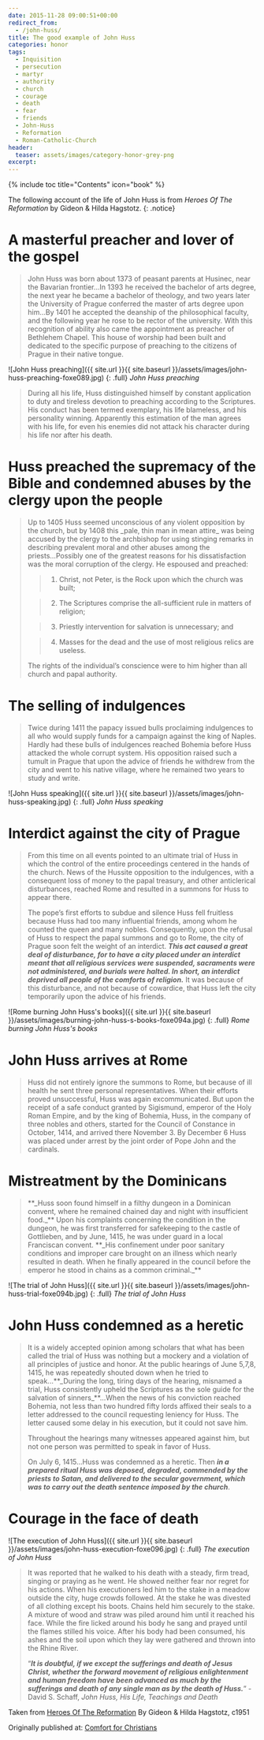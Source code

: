 ```yaml
---
date: 2015-11-28 09:00:51+00:00
redirect_from:
  - /john-huss/
title: The good example of John Huss
categories: honor
tags:
  - Inquisition
  - persecution
  - martyr
  - authority
  - church
  - courage
  - death
  - fear
  - friends
  - John-Huss
  - Reformation
  - Roman-Catholic-Church
header:
  teaser: assets/images/category-honor-grey-png
excerpt:  
---
```

{% include toc title="Contents" icon="book" %}

The following account of the life of John Huss is from _Heroes Of The Reformation_ by Gideon & Hilda Hagstotz.
{: .notice}




# A masterful preacher and lover of the gospel





<blockquote>
  John Huss was born about 1373 of peasant parents at Husinec, near the Bavarian frontier...In 1393 he received the bachelor of arts degree, the next year he became a bachelor of theology, and two years later the University of Prague conferred the master of arts degree upon him...By 1401 he accepted the deanship of the philosophical faculty, and the following year he rose to be rector of the university. With this recognition of ability also came the appointment as preacher of Bethlehem Chapel. This house of worship had been built and dedicated to the specific purpose of preaching to the citizens of Prague in their native tongue.
</blockquote>


![John Huss preaching]({{ site.url }}{{ site.baseurl }}/assets/images/john-huss-preaching-foxe089.jpg)
{: .full}
*John Huss preaching*


<blockquote>
  During all his life, Huss distinguished himself by constant application to duty and tireless devotion to preaching according to the Scriptures. His conduct has been termed exemplary, his life blameless, and his personality winning. Apparently this estimation of the man agrees with his life, for even his enemies did not attack his character during his life nor after his death.
</blockquote>





# Huss preached the supremacy of the Bible and condemned abuses by the clergy upon the people





<blockquote>
  Up to 1405 Huss seemed unconscious of any violent opposition by the church, but by 1408 this _pale, thin man in mean attire_ was being accused by the clergy to the archbishop for using stinging remarks in describing prevalent moral and other abuses among the priests...Possibly one of the greatest reasons for his dissatisfaction was the moral corruption of the clergy. He espoused and preached:
  
  
> 
> 
  
>   1. Christ, not Peter, is the Rock upon which the church was built; 
> 
  
>   2. The Scriptures comprise the all-sufficient rule in matters of religion;
> 
  
>   3. Priestly intervention for salvation is unnecessary; and 
> 
  
>   4. Masses for the dead and the use of most religious relics are useless.
> 
  
  
  The rights of the individual’s conscience were to him higher than all church and papal authority.
</blockquote>





# The selling of indulgences





<blockquote>
  Twice during 1411 the papacy issued bulls proclaiming indulgences to all who would supply funds for a campaign against the king of Naples. Hardly had these bulls of indulgences reached Bohemia before Huss attacked the whole corrupt system. His opposition raised such a tumult in Prague that upon the advice of friends he withdrew from the city and went to his native village, where he remained two years to study and write.
</blockquote>

![John Huss speaking]({{ site.url }}{{ site.baseurl }}/assets/images/john-huss-speaking.jpg)
{: .full}
*John Huss speaking*




# Interdict against the city of Prague





<blockquote>
  From this time on all events pointed to an ultimate trial of Huss in which the control of the entire proceedings centered in the hands of the church. News of the Hussite opposition to the indulgences, with a consequent loss of money to the papal treasury, and other anticlerical disturbances, reached Rome and resulted in a summons for Huss to appear there.
  
  The pope’s first efforts to subdue and silence Huss fell fruitless because Huss had too many influential friends, among whom he counted the queen and many nobles. Consequently, upon the refusal of Huss to respect the papal summons and go to Rome, the city of Prague soon felt the weight of an interdict. **_This act caused a great deal of disturbance, for to have a city placed under an interdict meant that all religious services were suspended, sacraments were not administered, and burials were halted. In short, an interdict deprived all people of the comforts of religion._** It was because of this disturbance, and not because of cowardice, that Huss left the city temporarily upon the advice of his friends.
</blockquote>


![Rome burning John Huss's books]({{ site.url }}{{ site.baseurl }}/assets/images/burning-john-huss-s-books-foxe094a.jpg)
{: .full}
*Rome burning John Huss's books*


# John Huss arrives at Rome





<blockquote>
  Huss did not entirely ignore the summons to Rome, but because of ill health he sent three personal representatives. When their efforts proved unsuccessful, Huss was again excommunicated. But upon the receipt of a safe conduct granted by Sigismund, emperor of the Holy Roman Empire, and by the king of Bohemia, Huss, in the company of three nobles and others, started for the Council of Constance in October, 1414, and arrived there November 3.  By December 6 Huss was placed under arrest by the joint order of Pope John and the cardinals.
</blockquote>





# Mistreatment by the Dominicans





<blockquote>
  **_Huss soon found himself in a filthy dungeon in a Dominican convent, where he remained chained day and night with insufficient food._** Upon his complaints concerning the condition in the dungeon, he was first transferred for safekeeping to the castle of Gottlieben, and by June, 1415, he was under guard in a local Franciscan convent. **_His confinement under poor sanitary conditions and improper care brought on an illness which nearly resulted in death. When he finally appeared in the council before the emperor he stood in chains as a common criminal._**
</blockquote>


![The trial of John Huss]({{ site.url }}{{ site.baseurl }}/assets/images/john-huss-trial-foxe094b.jpg)
{: .full}
*The trial of John Huss*


# John Huss condemned as a heretic





<blockquote>
  It is a widely accepted opinion among scholars that what has been called  the trial of Huss was nothing but a mockery and a violation of all principles of justice and honor. At the public hearings of June 5,7,8, 1415, he was repeatedly shouted down when he tried to speak...**_During the long, tiring days of the hearing, misnamed a trial, Huss consistently upheld the Scriptures as the sole guide for the salvation of sinners_**...When the news of his conviction reached Bohemia, not less than two hundred fifty lords affixed their seals to a letter addressed to the council requesting leniency for Huss. The letter caused some delay in his execution, but it could not save him.
  
  Throughout the hearings many witnesses appeared against him, but not one person was permitted to speak in favor of Huss.
  
  On July 6, 1415...Huss was condemned as a heretic. Then **_in a prepared ritual Huss was deposed, degraded, commended by the priests to Satan, and delivered to the secular government, which was to carry out the death sentence imposed by the church_**.
</blockquote>





# Courage in the face of death


![The execution of John Huss]({{ site.url }}{{ site.baseurl }}/assets/images/john-huss-execution-foxe096.jpg)
{: .full}
*The execution of John Huss*





<blockquote>
  It was reported that he walked to his death with a steady, firm tread, singing or praying as he went. He showed neither fear nor regret for his actions. When his executioners led him to the stake in a meadow outside the city, huge crowds followed. At the stake he was divested of all clothing except his boots. Chains held him securely to the stake. A mixture of wood and straw was piled around him until it reached his face. While the fire licked around his body he sang and prayed until the flames stilled his voice. After his body had been consumed, his ashes and the soil upon which they lay were gathered and thrown into the Rhine River.
  
  “**_It is doubtful, if we except the sufferings and death of Jesus Christ, whether the forward movement of religious enlightenment and human freedom have been advanced as much by the sufferings and death of any single man as by the death of Huss._**” -David S. Schaff, _John Huss, His Life, Teachings and Death_
</blockquote>



Taken from [Heroes Of The Reformation](http://www.champs-of-truth.com/reform/HAG_HRRF.PDF) By Gideon & Hilda Hagstotz, c1951

<div>Originally published at: <a href='http://www.alecsatin.com/'>Comfort for Christians</a></div>
